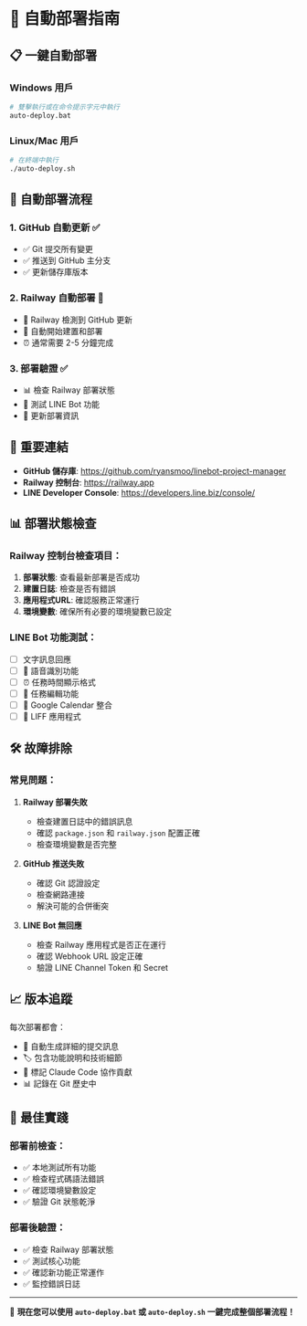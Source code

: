 # 🚀 自動部署指南

## 📋 一鍵自動部署

### Windows 用戶
```bash
# 雙擊執行或在命令提示字元中執行
auto-deploy.bat
```

### Linux/Mac 用戶
```bash
# 在終端中執行
./auto-deploy.sh
```

## 🔄 自動部署流程

### 1. GitHub 自動更新 ✅
- ✅ Git 提交所有變更
- ✅ 推送到 GitHub 主分支
- ✅ 更新儲存庫版本

### 2. Railway 自動部署 🚀
- 🔄 Railway 檢測到 GitHub 更新
- 🔄 自動開始建置和部署
- ⏰ 通常需要 2-5 分鐘完成

### 3. 部署驗證 ✅
- 📊 檢查 Railway 部署狀態
- 🧪 測試 LINE Bot 功能
- 📝 更新部署資訊

## 🔗 重要連結

- **GitHub 儲存庫**: https://github.com/ryansmoo/linebot-project-manager
- **Railway 控制台**: https://railway.app
- **LINE Developer Console**: https://developers.line.biz/console/

## 📊 部署狀態檢查

### Railway 控制台檢查項目：
1. **部署狀態**: 查看最新部署是否成功
2. **建置日誌**: 檢查是否有錯誤
3. **應用程式URL**: 確認服務正常運行
4. **環境變數**: 確保所有必要的環境變數已設定

### LINE Bot 功能測試：
- [ ] 文字訊息回應
- [ ] 🎤 語音識別功能
- [ ] ⏰ 任務時間顯示格式
- [ ] 📝 任務編輯功能
- [ ] 📅 Google Calendar 整合
- [ ] 📱 LIFF 應用程式

## 🛠️ 故障排除

### 常見問題：

1. **Railway 部署失敗**
   - 檢查建置日誌中的錯誤訊息
   - 確認 `package.json` 和 `railway.json` 配置正確
   - 檢查環境變數是否完整

2. **GitHub 推送失敗**
   - 確認 Git 認證設定
   - 檢查網路連接
   - 解決可能的合併衝突

3. **LINE Bot 無回應**
   - 檢查 Railway 應用程式是否正在運行
   - 確認 Webhook URL 設定正確
   - 驗證 LINE Channel Token 和 Secret

## 📈 版本追蹤

每次部署都會：
- 📝 自動生成詳細的提交訊息
- 🏷️ 包含功能說明和技術細節
- 👥 標記 Claude Code 協作貢獻
- 📊 記錄在 Git 歷史中

## 🎯 最佳實踐

### 部署前檢查：
- ✅ 本地測試所有功能
- ✅ 檢查程式碼語法錯誤
- ✅ 確認環境變數設定
- ✅ 驗證 Git 狀態乾淨

### 部署後驗證：
- ✅ 檢查 Railway 部署狀態
- ✅ 測試核心功能
- ✅ 確認新功能正常運作
- ✅ 監控錯誤日誌

---

🎉 **現在您可以使用 `auto-deploy.bat` 或 `auto-deploy.sh` 一鍵完成整個部署流程！**